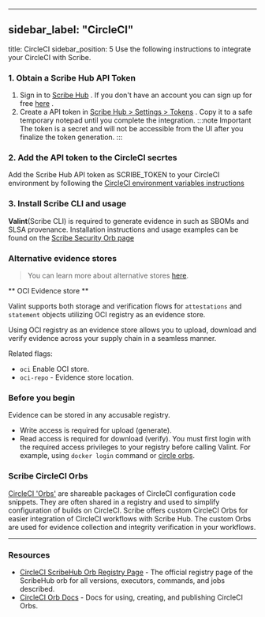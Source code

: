 
---

## sidebar_label: "CircleCI"
title: CircleCI
sidebar_position: 5
Use the following instructions to integrate your CircleCI with Scribe.

### 1. Obtain a Scribe Hub API Token
1. Sign in to [﻿Scribe Hub](https://app.scribesecurity.com/) . If you don't have an account you can sign up for free [﻿here](https://scribesecurity.com/scribe-platform-lp/) .
2. Create a API token in [﻿Scribe Hub > Settings > Tokens](https://app.scribesecurity.com/settings/tokens) . Copy it to a safe temporary notepad until you complete the integration.
:::note Important
The token is a secret and will not be accessible from the UI after you finalize the token generation.
:::

### 2. Add the API token to the CircleCI secrtes
Add the Scribe Hub API token as SCRIBE_TOKEN to your CircleCI environment by following the [﻿CircleCI environment variables instructions](https://circleci.com/docs/env-vars#setting-an-environment-variable-in-a-project) 

### 3. Install Scribe CLI and usage
**Valint**(Scribe CLI) is required to generate evidence in such as SBOMs and SLSA provenance.
Installation instructions and usage examples can be found on the [﻿Scribe Security Orb page](https://circleci.com/developer/orbs/orb/scribe-security/orbs) 

### Alternative evidence stores
>  You can learn more about alternative stores [﻿here](https://scribe-security.netlify.app/docs/integrating-scribe/other-evidence-stores). 

** OCI Evidence store **

Valint supports both storage and verification flows for `attestations` and `statement` objects utilizing OCI registry as an evidence store.

Using OCI registry as an evidence store allows you to upload, download and verify evidence across your supply chain in a seamless manner.

Related flags:

- `oci`  Enable OCI store.
- `oci-repo`  - Evidence store location.
### Before you begin
Evidence can be stored in any accusable registry.

- Write access is required for upload (generate).
- Read access is required for download (verify).
You must first login with the required access privileges to your registry before calling Valint.
For example, using `docker login` command or [﻿circle orbs](https://circleci.com/docs/building-docker-images/).

### Scribe CircleCI Orbs
[﻿CircleCI 'Orbs'](https://circleci.com/developer/orbs) are shareable packages of CircleCI configuration code snippets. They are often shared in a registry and used to simplify configuration of builds on CircleCI.
Scribe offers custom CircleCI Orbs for easier integration of CircleCI workflows with Scribe Hub. The custom Orbs are used for evidence collection and integrity verification in your workflows.

---

### Resources
- [﻿CircleCI ScribeHub Orb Registry Page](https://circleci.com/orbs/registry/orb/scribe-security/orbs)  - The official registry page of the ScribeHub orb for all versions, executors, commands, and jobs described.
- [﻿CircleCI Orb Docs](https://circleci.com/docs/2.0/orb-intro/#section=configuration)  - Docs for using, creating, and publishing CircleCI Orbs.




<!--- Eraser file: https://app.eraser.io/workspace/9Yo4xYilUA8j2Jp1ciSU --->